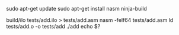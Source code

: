 sudo apt-get update
sudo apt-get install nasm ninja-build

build/ilo tests/add.ilo > tests/add.asm
nasm -felf64 tests/add.asm
ld tests/add.o -o tests/add
./add
echo $?